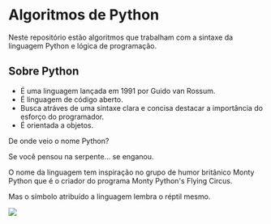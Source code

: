 # Algoritmos de Python

Neste repositório estão algoritmos que trabalham com a sintaxe da linguagem Python
e lógica de programação.

## Sobre Python

- É uma linguagem lançada em 1991 por Guido van Rossum.
- É linguagem de código aberto.
- Busca atráves de uma sintaxe clara e concisa destacar a importância do esforço do programador.
- É orientada a objetos.


De onde veio o nome Python?

Se você pensou na serpente... se enganou.

O nome da linguagem tem inspiração no grupo de humor britânico Monty Python que
é o criador do programa Monty Python's Flying Circus.

Mas o símbolo atribuído a linguagem lembra o réptil mesmo.

![](https://agoraescrevendo.files.wordpress.com/2016/01/python-sh.png)
